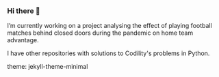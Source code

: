 ### Hi there 👋

I’m currently working on a project analysing the effect of playing football matches behind closed doors during the pandemic on home team advantage. 

I have other repositories with solutions to Codility's problems in Python.

theme: jekyll-theme-minimal
